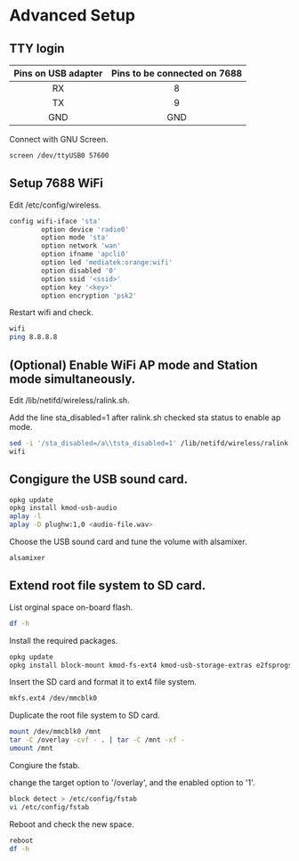 # Advanced Setup

## TTY login


| Pins on USB adapter | Pins to be connected on 7688 |
|:-------------------:|:----------------------------:|
| RX                  | 8                            |
| TX                  | 9                            |
| GND                 | GND                          |

Connect with GNU Screen.

```sh
screen /dev/ttyUSB0 57600
```

## Setup 7688 WiFi

Edit /etc/config/wireless.

```sh
config wifi-iface 'sta'
        option device 'radio0'
        option mode 'sta'
        option network 'wan'
        option ifname 'apcli0'
        option led 'mediatek:orange:wifi'
        option disabled '0'
        option ssid '<ssid>'
        option key '<key>'
        option encryption 'psk2'
```

Restart wifi and check.

```sh
wifi
ping 8.8.8.8
```

## (Optional) Enable WiFi AP mode and Station mode simultaneously.

Edit /lib/netifd/wireless/ralink.sh. 

Add the line sta_disabled=1 after ralink.sh checked sta status to enable ap mode.

```sh
sed -i '/sta_disabled=/a\\tsta_disabled=1' /lib/netifd/wireless/ralink.sh
wifi
```

## Congigure the USB sound card.

```sh
opkg update
opkg install kmod-usb-audio
aplay -l
aplay -D plughw:1,0 <audio-file.wav>
```

Choose the USB sound card and tune the volume with alsamixer.

```sh
alsamixer
```

## Extend root file system to SD card.


List orginal space on-board flash.

```sh
df -h
```

Install the required packages.

```sh
opkg update
opkg install block-mount kmod-fs-ext4 kmod-usb-storage-extras e2fsprogs fdisk
```

Insert the SD card and format it to ext4 file system.

```sh
mkfs.ext4 /dev/mmcblk0
```

Duplicate the root file system to SD card.

```sh
mount /dev/mmcblk0 /mnt
tar -C /overlay -cvf - . | tar -C /mnt -xf -
umount /mnt
```

Congiure the fstab.

change the target option to '/overlay', and the enabled option to '1'.

```sh
block detect > /etc/config/fstab
vi /etc/config/fstab
```

Reboot and check the new space.

```sh
reboot
df -h
```
